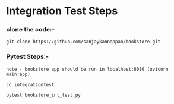 # Integration Test Steps

### clone the code:-

    git clone https://github.com/sanjaykannappan/bookstore.git

### Pytest Steps:-

    note - bookstore app should be run in localhost:8080 (uvicorn main:app)

    cd integrationtest

    pytest bookstore_int_test.py